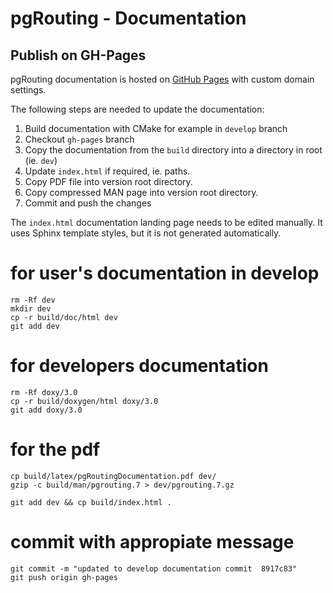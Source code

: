 # pgRouting - Documentation

## Publish on GH-Pages

pgRouting documentation is hosted on [GitHub Pages](http://pages.github.com) with custom domain settings.

The following steps are needed to update the documentation:

1. Build documentation with CMake for example in `develop` branch
2. Checkout `gh-pages` branch
3. Copy the documentation from the `build` directory into a directory in root (ie. `dev`)
4. Update `index.html` if required, ie. paths. 
6. Copy PDF file into version root directory.
7. Copy compressed MAN page into version root directory.
8. Commit and push the changes

The `index.html` documentation landing page needs to be edited manually. 
It uses Sphinx template styles, but it is not generated automatically.


# for user's documentation in develop

```
rm -Rf dev 
mkdir dev
cp -r build/doc/html dev 
git add dev
```

# for developers documentation

``` 
rm -Rf doxy/3.0
cp -r build/doxygen/html doxy/3.0
git add doxy/3.0
```

# for the pdf

    cp build/latex/pgRoutingDocumentation.pdf dev/
    gzip -c build/man/pgrouting.7 > dev/pgrouting.7.gz
     
    git add dev && cp build/index.html .

# commit with appropiate message
    git commit -m "updated to develop documentation commit  8917c83"
    git push origin gh-pages
